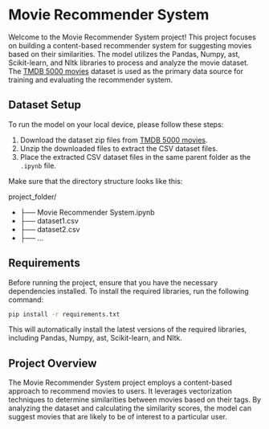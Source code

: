 # Movie Recommender System

Welcome to the Movie Recommender System project! This project focuses on building a content-based recommender system for suggesting movies based on their similarities. The model utilizes the Pandas, Numpy, ast, Scikit-learn, and Nltk libraries to process and analyze the movie dataset. The [TMDB 5000 movies](https://www.kaggle.com/datasets/tmdb/tmdb-movie-metadata?select=tmdb_5000_movies.csv) dataset is used as the primary data source for training and evaluating the recommender system.

## Dataset Setup

To run the model on your local device, please follow these steps:

1. Download the dataset zip files from [TMDB 5000 movies](https://www.kaggle.com/datasets/tmdb/tmdb-movie-metadata?select=tmdb_5000_movies.csv).
2. Unzip the downloaded files to extract the CSV dataset files.
3. Place the extracted CSV dataset files in the same parent folder as the `.ipynb` file.

Make sure that the directory structure looks like this:

project_folder/
* ├── Movie Recommender System.ipynb
* ├── dataset1.csv
* ├── dataset2.csv
* ├── ...


## Requirements

Before running the project, ensure that you have the necessary dependencies installed. To install the required libraries, run the following command:

```bash
pip install -r requirements.txt
```

This will automatically install the latest versions of the required libraries, including Pandas, Numpy, ast, Scikit-learn, and Nltk.

## Project Overview

The Movie Recommender System project employs a content-based approach to recommend movies to users. It leverages vectorization techniques to determine similarities between movies based on their tags. By analyzing the dataset and calculating the similarity scores, the model can suggest movies that are likely to be of interest to a particular user.
